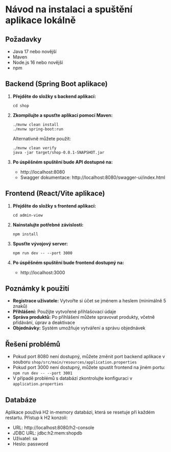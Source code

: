 # Návod na instalaci a spuštění aplikace lokálně

## Požadavky
- Java 17 nebo novější
- Maven
- Node.js 16 nebo novější
- npm

## Backend (Spring Boot aplikace)

1. **Přejděte do složky s backend aplikací:**
   ```
   cd shop
   ```

2. **Zkompilujte a spusťte aplikaci pomocí Maven:**
   ```
   ./mvnw clean install
   ./mvnw spring-boot:run
   ```
   
   Alternativně můžete použít:
   ```
   ./mvnw clean verify
   java -jar target/shop-0.0.1-SNAPSHOT.jar
   ```

3. **Po úspěšném spuštění bude API dostupné na:**
   - http://localhost:8080
   - Swagger dokumentace: http://localhost:8080/swagger-ui/index.html

## Frontend (React/Vite aplikace)

1. **Přejděte do složky s frontend aplikací:**
   ```
   cd admin-view
   ```

2. **Nainstalujte potřebné závislosti:**
   ```
   npm install
   ```

3. **Spusťte vývojový server:**
   ```
   npm run dev -- --port 3000
   ```

4. **Po úspěšném spuštění bude frontend dostupný na:**
   - http://localhost:3000

## Poznámky k použití

- **Registrace uživatele:** Vytvořte si účet se jménem a heslem (minimálně 5 znaků)
- **Přihlášení:** Použijte vytvořené přihlašovací údaje
- **Správa produktů:** Po přihlášení můžete spravovat produkty, včetně přidávání, úprav a deaktivace
- **Objednávky:** Systém umožňuje vytváření a správu objednávek

## Řešení problémů

- Pokud port 8080 není dostupný, můžete změnit port backend aplikace v souboru `shop/src/main/resources/application.properties`
- Pokud port 3000 není dostupný, můžete spustit frontend na jiném portu: `npm run dev -- --port 3001`
- V případě problémů s databází zkontrolujte konfiguraci v `application.properties`

## Databáze

Aplikace používá H2 in-memory databázi, která se resetuje při každém restartu. Přístup k H2 konzoli:
- URL: http://localhost:8080/h2-console
- JDBC URL: jdbc:h2:mem:shopdb
- Uživatel: sa
- Heslo: password 